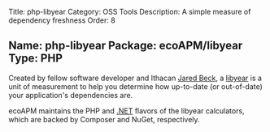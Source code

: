 Title: php-libyear
Category: OSS Tools
Description: A simple measure of dependency freshness
Order: 8

Name: php-libyear
Package: ecoAPM/libyear
Type: PHP
---

Created by fellow software developer and Ithacan [Jared Beck](https://jaredbeck.com), a [libyear](https://libyear.com) is a unit of measurement to help you determine how up-to-date (or out-of-date) your application's dependencies are.

ecoAPM maintains the PHP and [.NET](/software/dotnet-libyear) flavors of the libyear calculators, which are backed by Composer and NuGet, respectively.